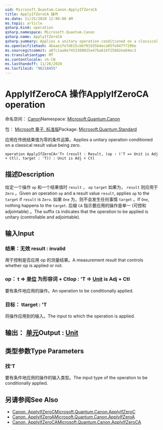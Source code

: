 ```yaml
---
uid: Microsoft.Quantum.Canon.ApplyIfZeroCA
title: ApplyIfZeroCA 操作
ms.date: 11/25/2020 12:00:00 AM
ms.topic: article
qsharp.kind: operation
qsharp.namespace: Microsoft.Quantum.Canon
qsharp.name: ApplyIfZeroCA
qsharp.summary: Applies a unitary operation conditioned on a classical result value being zero.
ms.openlocfilehash: 4baae1fe7d615cbbf01935b4eca05fe947ff296e
ms.sourcegitcommit: a87c1aa8e7453360025e47ba614f25b02ea84ec3
ms.translationtype: MT
ms.contentlocale: zh-CN
ms.lasthandoff: 11/26/2020
ms.locfileid: "96218455"
---
```

# <a name="applyifzeroca-operation"></a><span data-ttu-id="c83c9-102">ApplyIfZeroCA 操作</span><span class="sxs-lookup"><span data-stu-id="c83c9-102">ApplyIfZeroCA operation</span></span>

<span data-ttu-id="c83c9-103">命名空间： [Canon](xref:Microsoft.Quantum.Canon)</span><span class="sxs-lookup"><span data-stu-id="c83c9-103">Namespace: [Microsoft.Quantum.Canon](xref:Microsoft.Quantum.Canon)</span></span>

<span data-ttu-id="c83c9-104">包： [Microsoft 量子. 标准版](https://nuget.org/packages/Microsoft.Quantum.Standard)</span><span class="sxs-lookup"><span data-stu-id="c83c9-104">Package: [Microsoft.Quantum.Standard](https://nuget.org/packages/Microsoft.Quantum.Standard)</span></span>


<span data-ttu-id="c83c9-105">应用在传统结果值为零的条件运算。</span><span class="sxs-lookup"><span data-stu-id="c83c9-105">Applies a unitary operation conditioned on a classical result value being zero.</span></span>

```qsharp
operation ApplyIfZeroCA<'T> (result : Result, (op : ('T => Unit is Adj + Ctl), target : 'T)) : Unit is Adj + Ctl
```


## <a name="description"></a><span data-ttu-id="c83c9-106">描述</span><span class="sxs-lookup"><span data-stu-id="c83c9-106">Description</span></span>

<span data-ttu-id="c83c9-107">给定一个操作 `op` 和一个结果值时 `result` ， `op` `target` 如果为， `result` 则应用于 `Zero` 。</span><span class="sxs-lookup"><span data-stu-id="c83c9-107">Given an operation `op` and a result value `result`, applies `op` to the `target` if `result` is `Zero`.</span></span> <span data-ttu-id="c83c9-108">如果 `One` 为，则不会发生任何事情 `target` 。</span><span class="sxs-lookup"><span data-stu-id="c83c9-108">If `One`, nothing happens to the `target`.</span></span>
<span data-ttu-id="c83c9-109">后缀 `CA` 指示要应用的操作是单一 (可控和 adjointable) 。</span><span class="sxs-lookup"><span data-stu-id="c83c9-109">The suffix `CA` indicates that the operation to be applied is unitary (controllable and adjointable).</span></span>

## <a name="input"></a><span data-ttu-id="c83c9-110">输入</span><span class="sxs-lookup"><span data-stu-id="c83c9-110">Input</span></span>

### <a name="result--__invalidresult__"></a><span data-ttu-id="c83c9-111">结果：__无效 <Result>__</span><span class="sxs-lookup"><span data-stu-id="c83c9-111">result : __invalid<Result>__</span></span>

<span data-ttu-id="c83c9-112">用于控制是否应用 op 的测量结果。</span><span class="sxs-lookup"><span data-stu-id="c83c9-112">A measurement result that controls whether op is applied or not.</span></span>


### <a name="op--t--unit--is-adj--ctl"></a><span data-ttu-id="c83c9-113">op： t => [单位](xref:microsoft.quantum.lang-ref.unit)  为形容词 + Ctl</span><span class="sxs-lookup"><span data-stu-id="c83c9-113">op : 'T => [Unit](xref:microsoft.quantum.lang-ref.unit)  is Adj + Ctl</span></span>

<span data-ttu-id="c83c9-114">要有条件地应用的操作。</span><span class="sxs-lookup"><span data-stu-id="c83c9-114">An operation to be conditionally applied.</span></span>


### <a name="target--t"></a><span data-ttu-id="c83c9-115">目标： t</span><span class="sxs-lookup"><span data-stu-id="c83c9-115">target : 'T</span></span>

<span data-ttu-id="c83c9-116">将操作应用到的输入。</span><span class="sxs-lookup"><span data-stu-id="c83c9-116">The input to which the operation is applied.</span></span>



## <a name="output--unit"></a><span data-ttu-id="c83c9-117">输出： [单元](xref:microsoft.quantum.lang-ref.unit)</span><span class="sxs-lookup"><span data-stu-id="c83c9-117">Output : [Unit](xref:microsoft.quantum.lang-ref.unit)</span></span>



## <a name="type-parameters"></a><span data-ttu-id="c83c9-118">类型参数</span><span class="sxs-lookup"><span data-stu-id="c83c9-118">Type Parameters</span></span>

### <a name="t"></a><span data-ttu-id="c83c9-119">找</span><span class="sxs-lookup"><span data-stu-id="c83c9-119">'T</span></span>

<span data-ttu-id="c83c9-120">要有条件地应用的操作的输入类型。</span><span class="sxs-lookup"><span data-stu-id="c83c9-120">The input type of the operation to be conditionally applied.</span></span>

## <a name="see-also"></a><span data-ttu-id="c83c9-121">另请参阅</span><span class="sxs-lookup"><span data-stu-id="c83c9-121">See Also</span></span>

- [<span data-ttu-id="c83c9-122">Canon. ApplyIfZeroC</span><span class="sxs-lookup"><span data-stu-id="c83c9-122">Microsoft.Quantum.Canon.ApplyIfZeroC</span></span>](xref:Microsoft.Quantum.Canon.ApplyIfZeroC)
- [<span data-ttu-id="c83c9-123">Canon. ApplyIfZeroA</span><span class="sxs-lookup"><span data-stu-id="c83c9-123">Microsoft.Quantum.Canon.ApplyIfZeroA</span></span>](xref:Microsoft.Quantum.Canon.ApplyIfZeroA)
- [<span data-ttu-id="c83c9-124">Canon. ApplyIfZeroCA</span><span class="sxs-lookup"><span data-stu-id="c83c9-124">Microsoft.Quantum.Canon.ApplyIfZeroCA</span></span>](xref:Microsoft.Quantum.Canon.ApplyIfZeroCA)